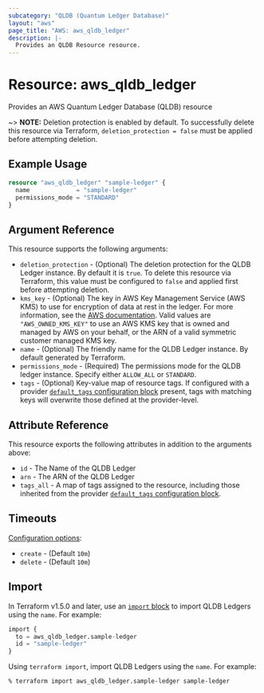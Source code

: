 ```yaml
---
subcategory: "QLDB (Quantum Ledger Database)"
layout: "aws"
page_title: "AWS: aws_qldb_ledger"
description: |-
  Provides an QLDB Resource resource.
---
```


# Resource: aws_qldb_ledger

Provides an AWS Quantum Ledger Database (QLDB) resource

~> **NOTE:** Deletion protection is enabled by default. To successfully delete this resource via Terraform, `deletion_protection = false` must be applied before attempting deletion.

## Example Usage

```terraform
resource "aws_qldb_ledger" "sample-ledger" {
  name             = "sample-ledger"
  permissions_mode = "STANDARD"
}
```

## Argument Reference

This resource supports the following arguments:

* `deletion_protection` - (Optional) The deletion protection for the QLDB Ledger instance. By default it is `true`. To delete this resource via Terraform, this value must be configured to `false` and applied first before attempting deletion.
* `kms_key` - (Optional) The key in AWS Key Management Service (AWS KMS) to use for encryption of data at rest in the ledger. For more information, see the [AWS documentation](https://docs.aws.amazon.com/qldb/latest/developerguide/encryption-at-rest.html). Valid values are `"AWS_OWNED_KMS_KEY"` to use an AWS KMS key that is owned and managed by AWS on your behalf, or the ARN of a valid symmetric customer managed KMS key.
* `name` - (Optional) The friendly name for the QLDB Ledger instance. By default generated by Terraform.
* `permissions_mode` - (Required) The permissions mode for the QLDB ledger instance. Specify either `ALLOW_ALL` or `STANDARD`.
* `tags` - (Optional) Key-value map of resource tags. If configured with a provider [`default_tags` configuration block](https://registry.terraform.io/providers/hashicorp/aws/latest/docs#default_tags-configuration-block) present, tags with matching keys will overwrite those defined at the provider-level.

## Attribute Reference

This resource exports the following attributes in addition to the arguments above:

* `id` - The Name of the QLDB Ledger
* `arn` - The ARN of the QLDB Ledger
* `tags_all` - A map of tags assigned to the resource, including those inherited from the provider [`default_tags` configuration block](https://registry.terraform.io/providers/hashicorp/aws/latest/docs#default_tags-configuration-block).

## Timeouts

[Configuration options](https://developer.hashicorp.com/terraform/language/resources/syntax#operation-timeouts):

- `create` - (Default `10m`)
- `delete` - (Default `10m`)

## Import

In Terraform v1.5.0 and later, use an [`import` block](https://developer.hashicorp.com/terraform/language/import) to import QLDB Ledgers using the `name`. For example:

```terraform
import {
  to = aws_qldb_ledger.sample-ledger
  id = "sample-ledger"
}
```

Using `terraform import`, import QLDB Ledgers using the `name`. For example:

```console
% terraform import aws_qldb_ledger.sample-ledger sample-ledger
```
